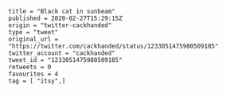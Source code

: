 ```
title = "Black cat in sunbeam"
published = 2020-02-27T15:29:15Z
origin = "twitter-cackhanded"
type = "tweet"
original_url = "https://twitter.com/cackhanded/status/1233051475980509185"
twitter_account = "cackhanded"
tweet_id = "1233051475980509185"
retweets = 0
favourites = 4
tag = [ "itsy",]
```

<p class='image'><img src='https://mnf.m17s.net/2020/02/27/ERytwojXsAIrH3O.jpg' alt=''></p>

